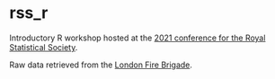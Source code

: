 # rss_r
 
Introductory R workshop hosted at the [2021 conference for the Royal Statistical Society](https://www.rss.org.uk/training-events/conference2021/).

Raw data retrieved from the [London Fire Brigade](https://data.london.gov.uk/dataset/animal-rescue-incidents-attended-by-lfb).
